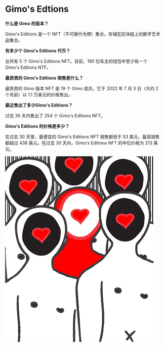 # Gimo's Edtions

**什么是 Gimo 的版本？**

Gimo's Editions 是一个 NFT（不可替代令牌）集合。存储在区块链上的数字艺术品集合。

**有多少个 Gimo's Editions 代币？**

总共有 5 个 Gimo's Editions NFT。目前，185 位车主的钱包中至少有一个 Gimo's Editions NTF。

**最昂贵的 Gimo's Editions 销售是什么？**

最昂贵的 Gimo 版本 NFT 是 19 个 Gimo 成员。它于 2022 年 7 月 3 日（大约 2 个月前）以 1.1 万美元的价格售出。

**最近售出了多少Gimo's Editions？**

过去 30 天内售出了 254 个 Gimo's Editions NFT。

**Gimo's Editions 的价格是多少？**

在过去 30 天里，最便宜的 Gimo's Editions NFT 销售额低于 53 美元，最高销售额超过 438 美元。在过去 30 天内，Gimo's Editions NFT 的中位价格为 213 美元。

![nft](1661413353333.jpg)
